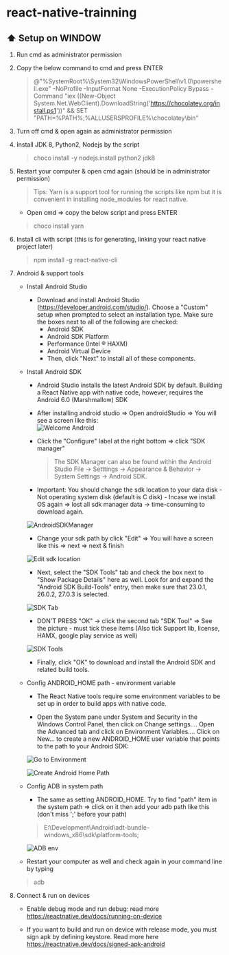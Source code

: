 # react-native-trainning

## :arrow_up: Setup on WINDOW
1. Run cmd as administrator permission
2. Copy the below command to cmd and press ENTER
    > @"%SystemRoot%\System32\WindowsPowerShell\v1.0\powershell.exe" -NoProfile -InputFormat None -ExecutionPolicy Bypass -Command "iex ((New-Object System.Net.WebClient).DownloadString('https://chocolatey.org/install.ps1'))" && SET "PATH=%PATH%;%ALLUSERSPROFILE%\chocolatey\bin"

3. Turn off cmd & open again as administrator permission
4. Install JDK 8, Python2, Nodejs by the script
    > choco install -y nodejs.install python2 jdk8

5. Restart your computer & open cmd again (should be in administrator permission)
    > Tips: Yarn is a support tool for running the scripts like npm but  it is convenient in installing node_modules for  react native. 
    * Open cmd => copy the below script and press ENTER
    > choco install yarn
6. Install cli with script (this is for generating, linking your react native project later) 
    > npm install -g react-native-cli

7. Android & support tools
    * Install Android Studio
        * Download and install Android Studio (https://developer.android.com/studio/). Choose a "Custom" setup when prompted to select an installation type. Make sure the boxes next to all of the following are checked:
            * Android SDK
            * Android SDK Platform
            * Performance (Intel ® HAXM)
            * Android Virtual Device
            * Then, click "Next" to install all of these components.

    * Install Android SDK
        * Android Studio installs the latest Android SDK by default. Building a React Native app with native code, however, requires the Android 6.0 (Marshmallow) SDK

        * After installing android studio => Open androidStudio => You will see a screen like this:        
        ![Welcome Android](../../Images/WelcomeAndroid.png)

        * Click the "Configure" label at the right bottom => click "SDK manager"

             > The SDK Manager can also be found within the Android Studio File → Setttings →  Appearance & Behavior → System Settings → Android SDK.

        * Important: You should change the sdk location to your data disk - Not operating system disk (default is C disk) - Incase we install OS again => lost all sdk manager data -> time-consuming to download again.

        ![AndroidSDKManager](../../Images/AndroidSDK.png)

        * Change your sdk path by click "Edit" => You will have a screen like this => next => next & finish

        ![Edit sdk location](../../Images/AndroidEditSDK.png)

        * Next, select the "SDK Tools" tab and check the box next to "Show Package Details" here as well. Look for and expand the "Android SDK Build-Tools" entry, then make sure that 23.0.1, 26.0.2, 27.0.3 is selected.

        ![SDK Tab](../../Images/AndroidSDK.png)

        * DON'T PRESS "OK" -> click the second tab "SDK Tool" => See the picture - must tick these items (Also tick Support lib, license, HAMX, google play service as well)

        ![SDK Tools](../../Images/AndroidSDKTools.png)

        * Finally, click "OK" to download and install the Android SDK and related build tools.

    * Config ANDROID_HOME path -  environment variable
        * The React Native tools require some environment variables to be set up in order to build apps with native code.

        * Open the System pane under System and Security in the Windows Control Panel, then click on Change settings.... Open the Advanced tab and click on Environment Variables.... Click on New... to create a new ANDROID_HOME user variable that points to the path to your Android SDK:

        ![Go to Environment](../../Images/ANDROID_HOME_PATH.png)

        ![Create Android Home Path](../../Images/ANDROID_HOME_PATH_1.png)

    * Config ADB in system path
        * The same as setting ANDROID_HOME. Try to find "path" item in the system path => click on it then add your adb path like this (don't miss ';' before your path)
        >E:\Development\Android\adt-bundle-windows_x86\sdk\platform-tools;

        ![ADB env](../../Images/ADB_ENV.png)

    * Restart your computer as well and check again in your command line by typing
    > adb

8. Connect & run on devices 
    * Enable debug mode and run debug: read more https://reactnative.dev/docs/running-on-device

    * If you want to build and run on device with release mode, you must sign apk by defining keystore. Read more here https://reactnative.dev/docs/signed-apk-android
